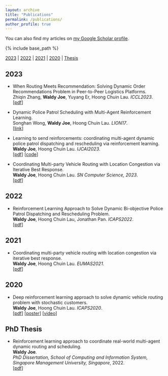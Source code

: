 ```yaml
---
layout: archive
title: "Publications"
permalink: /publications/
author_profile: true
---
```


You can also find my articles on 
<a href="https://scholar.google.com/citations?user=RGZhfxYAAAAJ&hl=en&inst=14102473421921925766">my Google Scholar profile</a>.

{% include base_path %}

[2023](#year2023) | [2022](#year2022) | [2021](#year2021) | [2020](#year2020) | [Thesis](#thesis)

## <a name="year2023"></a> 2023  
* When Routing Meets Recommendation: Solving Dynamic Order Recommendations Problem in Peer-to-Peer Logistics Platforms.     
    Zhiqin Zhang, **Waldy Joe**, Yuyang Er, Hoong Chuin Lau. <i>ICCL2023</i>.     
    [[pdf](https://link.springer.com/chapter/10.1007/978-3-031-43612-3_2)]

* Dynamic Police Patrol Scheduling with Multi-Agent Reinforcement Learning.     
    Songhan Wong, **Waldy Joe**, Hoong Chuin Lau. <i>LION17</i>.     
    [[link](https://link.springer.com/chapter/10.1007/978-3-031-44505-7_38)]

* Learning to send reinforcements: coordinating multi-agent dynamic police patrol dispatching and rescheduling via reinforcement learning.      
    **Waldy Joe**, Hoong Chuin Lau. <i>IJCAI2023</i>.              
    [[pdf](https://www.ijcai.org/proceedings/2023/0018.pdf)]
    [[code](https://github.com/waldyjoe/MADPRP)]    

* Coordinating Multi-party Vehicle Routing with Location Congestion via Iterative Best Response.      
    **Waldy Joe**, Hoong Chuin Lau. <i>SN Computer Science, 2023</i>.    
    [[pdf](https://waldyjoe.github.io/files/Waldy_SNCompSci2023.pdf)]      

## <a name="year2022"></a> 2022  

* Reinforcement Learning Approach to Solve Dynamic Bi-objective Police Patrol Dispatching and Rescheduling Problem.   
    **Waldy Joe**, Hoong Chuin Lau, Jonathan Pan. <i>ICAPS2022</i>.    
    [[pdf](https://ojs.aaai.org/index.php/ICAPS/article/download/19831/19590)]

## <a name="year2021"></a> 2021  

* Coordinating multi-party vehicle routing with location congestion via iterative best response.   
    **Waldy Joe**, Hoong Chuin Lau. <i>EUMAS2021</i>.     
    [[pdf](https://ink.library.smu.edu.sg/cgi/viewcontent.cgi?article=7026&context=sis_research)]

## <a name="year2020"></a> 2020  

* Deep reinforcement learning approach to solve dynamic vehicle routing problem with stochastic customers.   
    **Waldy Joe**, Hoong Chuin Lau. <i>ICAPS2020</i>.      
    [[pdf](https://waldyjoe.github.io/files/Waldy_ICAPS2020.pdf)]
    [[poster](https://icaps20.icaps-conference.org/posters/poster16.pdf)]
    [[video](https://www.youtube.com/watch?v=T2Y2iCB_qI4)]


## <a name="thesis"></a> PhD Thesis
* Reinforcement learning approach to coordinate real-world multi-agent dynamic routing and scheduling.         
    **Waldy Joe**.      
    <i>PhD Dissertation, School of Computing and Information System, Singapore Management University, Singapore</i>, 2022.                           
    [[pdf](https://waldyjoe.github.io/publications/Waldy_Dissertation.pdf)]


